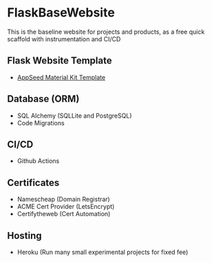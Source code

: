 # FlaskBaseWebsite
This is the baseline website for projects and products, as a free quick scaffold with instrumentation and CI/CD

## Flask Website Template
- [AppSeed Material Kit Template](https://appseed.us/product/material-kit/flask)

## Database (ORM)
- SQL Alchemy (SQLLite and PostgreSQL)
- Code Migrations

## CI/CD
- Github Actions

## Certificates
- Namescheap (Domain Registrar)
- ACME Cert Provider (LetsEncrypt)
- Certifytheweb (Cert Automation)

## Hosting
- Heroku (Run many small experimental projects for fixed fee)

